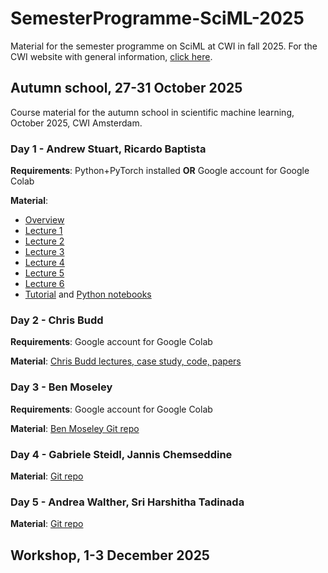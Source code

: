 # SemesterProgramme-SciML-2025
Material for the semester programme on SciML at CWI in fall 2025.
For the CWI website with general information, [click here](https://www.cwi.nl/en/events/research-semester-programmes/bridging-numerical-analysis-and-scientific-machine-learning/).

## Autumn school, 27-31 October 2025

Course material for the autumn school in scientific machine learning, October 2025, CWI Amsterdam.

  
### Day 1 - Andrew Stuart, Ricardo Baptista
**Requirements**: Python+PyTorch installed **OR** Google account for Google Colab

**Material**:
- [Overview](Stuart/Overview.pdf)
- [Lecture 1](Stuart/Lecture%201.pdf)
- [Lecture 2](Stuart/Lecture%202.pdf)
- [Lecture 3](Stuart/Lecture%203.pdf)
- [Lecture 4](Stuart/Lecture%204.pdf)
- [Lecture 5](Stuart/Lecture%205.pdf)
- [Lecture 6](Stuart/Lecture%206.pdf)
- [Tutorial](Stuart/IPDA_Tutorial.pdf) and [Python notebooks](https://github.com/baptistar/MLforIPDA)


### Day 2 - Chris Budd
**Requirements**: Google account for Google Colab

**Material**: [Chris Budd lectures, case study, code, papers](https://github.com/ChrisBudd123/CWI/tree/main)

### Day 3 - Ben Moseley
**Requirements**: Google account for Google Colab

**Material**: [Ben Moseley Git repo](https://github.com/benmoseley/scalable-pinns-workshop)
 
### Day 4 - Gabriele Steidl, Jannis Chemseddine
**Material**: [Git repo](https://github.com/JChemseddine/fm_tutorial)

### Day 5 - Andrea Walther, Sri Harshitha Tadinada
**Material**: [Git repo](https://github.com/shtadinada/AD-Exercises)

## Workshop, 1-3 December 2025
